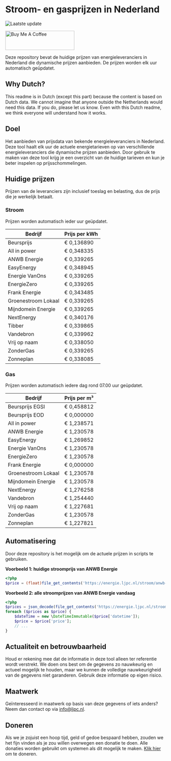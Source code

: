 # Stroom- en gasprijzen in Nederland

![Laatste update](https://img.shields.io/badge/laatste%20update-2023--11--27%2007%3A00%20CET-brightgreen)

<a href="https://www.buymeacoffee.com/Lars-" target="_blank"><img src="https://cdn.buymeacoffee.com/buttons/v2/default-orange.png" alt="Buy Me A Coffee" height="60" style="height: 60px !important;width: 217px !important;" ></a>

Deze repository bevat de huidige prijzen van energieleveranciers in Nederland die dynamische prijzen aanbieden. De prijzen worden elk uur automatisch geüpdatet.

## Why Dutch?

This readme is in Dutch (except this part) because the content is based on Dutch data. We cannot imagine that anyone outside the Netherlands would need this data. If you do, please let us know. Even with this Dutch readme, we think
everyone will understand how it works.

## Doel

Het aanbieden van prijsdata van bekende energieleveranciers in Nederland. Deze tool haalt elk uur de actuele energietarieven op van verschillende energieleveranciers die dynamische prijzen aanbieden. Door gebruik te maken van deze tool
krijg je een overzicht van de huidige tarieven en kun je beter inspelen op prijsschommelingen.

## Huidige prijzen

Prijzen van de leveranciers zijn inclusief toeslag en belasting, dus de prijs die je werkelijk betaalt.

### Stroom

Prijzen worden automatisch ieder uur geüpdatet.

 Bedrijf | Prijs per kWh 
---------|---------------
Beursprijs | € 0,136890
All in power | € 0,348335
ANWB Energie | € 0,339265
EasyEnergy | € 0,348945
Energie VanOns | € 0,339265
EnergieZero | € 0,339265
Frank Energie | € 0,343485
Groenestroom Lokaal | € 0,339265
Mijndomein Energie | € 0,339265
NextEnergy | € 0,340176
Tibber | € 0,339865
Vandebron | € 0,339962
Vrij op naam | € 0,338050
ZonderGas | € 0,339265
Zonneplan | € 0,338085


### Gas

Prijzen worden automatisch iedere dag rond 07.00 uur geüpdatet.

 Bedrijf | Prijs per m³ 
---------|--------------
Beursprijs EGSI | € 0,458812
Beursprijs EOD | € 0,000000
All in power | € 1,238571
ANWB Energie | € 1,230578
EasyEnergy | € 1,269852
Energie VanOns | € 1,230578
EnergieZero | € 1,230578
Frank Energie | € 0,000000
Groenestroom Lokaal | € 1,230578
Mijndomein Energie | € 1,230578
NextEnergy | € 1,276258
Vandebron | € 1,254440
Vrij op naam | € 1,227681
ZonderGas | € 1,230578
Zonneplan | € 1,227821


## Automatisering

Door deze repository is het mogelijk om de actuele prijzen in scripts te gebruiken.

**Voorbeeld 1: huidige stroomprijs van ANWB Energie**

```php
<?php
$price = (float)file_get_contents('https://energie.ljpc.nl/stroom/anwb-energie-nu.txt');

```

**Voorbeeld 2: alle stroomprijzen van ANWB Energie vandaag**

```php
<?php
$prices = json_decode(file_get_contents('https://energie.ljpc.nl/stroom/all-in-power-vandaag.json'),true);
foreach ($prices as $price) {
    $dateTime = new \DateTimeImmutable($price['datetime']);
    $price = $price['price'];
    // ...
}
```

## Actualiteit en betrouwbaarheid

Houd er rekening mee dat de informatie in deze tool alleen ter referentie wordt verstrekt. We doen ons best om de gegevens zo nauwkeurig en actueel mogelijk te houden, maar we kunnen de volledige nauwkeurigheid van de gegevens niet
garanderen. Gebruik deze informatie op eigen risico.

## Maatwerk

Geïnteresseerd in maatwerk op basis van deze gegevens of iets anders? Neem dan contact op
via [info@ljpc.nl](mailto:info@ljpc.nl?subject=Energie%20prijzen).

## Doneren

Als we je zojuist een hoop tijd, geld of gedoe bespaard hebben, zouden we het fijn vinden als je zou willen overwegen een
donatie te doen. Alle donaties worden gebruikt om systemen als dit mogelijk te
maken. [Klik hier](https://www.buymeacoffee.com/Lars-) om te doneren.
